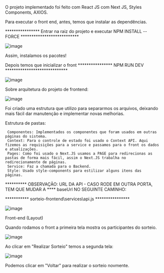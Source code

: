 O projeto implementado foi feito com React JS com Next JS, Styles Components, AXIOS.

Para executar o front end, antes, temos que instalar as dependências.

  **************** Entrar na raiz do projeto e executar  NPM INSTALL --FORCE ***************************
  
  ![image](https://user-images.githubusercontent.com/122547975/212564986-e5e2534d-87f7-45e2-b4ad-45d0a146100d.png)


Assim, instalamos os pacotes!


Depois temos que inicializar o front **************** NPM RUN DEV *****************************
 

 ![image](https://user-images.githubusercontent.com/122547975/212565139-c6fcb47d-18ab-42d0-8416-dfc03b93aab6.png)

Sobre arquitetura do projeto de frontend:


![image](https://user-images.githubusercontent.com/122547975/212551331-406eeb35-7f75-41a2-b435-6be7af7cc310.png)


Foi criado uma estrutura que utilizo para separarmos os arquivos, deixando mais fácil dar manutenção e implementar novas melhorias.

Estrutura de pastas:

     Componentes: Implementados os componentes que foram usados em outras páginas do sistema.
     Context: Para o controle de estado foi usado o Context API. Aqui fizemos as requisições para a service e passamos para o front os dados e atualizações.
     Pages: Como foi usado o Next.JS usamos a PAGE para redirecionas as pastas de forma mais fácil, assim o Next.JS trabalha no redirecionamente de páginas.
     Service: Faz a chamada para o Backend.
     Style: Usado style-components para estilizar alguns itens das páginas.
     
     
     
     
     
     
********** OBSERVAÇÃO: URL DA API - CASO RODE EM OUTRA PORTA, TEM QUE MUDAR A **** baseUrl  NO SEGUINTE CAMINHO:


*********** sorteio-frontend\services\api.js ****************




![image](https://user-images.githubusercontent.com/122547975/212563692-c4c98d4d-8bcc-400f-8588-a73b3110b3cd.png)


Front-end (Layout) 

Quando rodamos o front a primeira tela mostra os participantes do sorteio.

![image](https://user-images.githubusercontent.com/122547975/212563571-fddb5ec8-d888-4aee-8434-f0a10c50ced2.png)


Ao clicar em "Realizar Sorteio" temos a segunda tela:



![image](https://user-images.githubusercontent.com/122547975/212563590-2331bb45-ae03-42d7-99c4-ea96dce14646.png)



Podemos clicar em "Voltar" para realizar o sorteio novmente.
